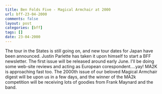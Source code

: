 ```yaml
---
title: Ben Folds Five - Magical Armchair at 2000
url: bff-23-04-2000
comments: false
layout: post
categories: [bff]
tags: []
date: 23-04-2000
---
```

The tour in the States is still going on, and new tour dates for Japan have been announced. Justin Parlette has taken it upon himself to start a BFF newsletter. The first issue will be released around early June. I'll be doing some web-site reviews and acting as European corespondent....yay! MA2K is approaching fast too. The 2000th issue of our beloved Magical Armchair digest will be upon us in a few days, and the winner of the MA2k competition will be receiving lots of goodies from Frank Maynard and the band.